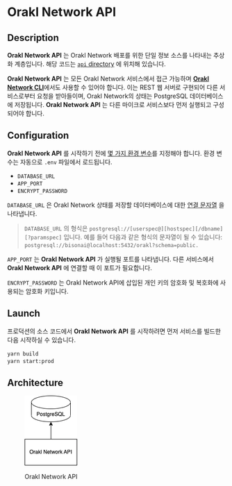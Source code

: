# Orakl Network API

## Description

**Orakl Network API** 는 Orakl Network 배포를 위한 단일 정보 소스를 나타내는 추상화 계층입니다. 해당 코드는 [`api` directory](https://github.com/Bisonai/orakl/tree/master/api)&#x20; 에 위치해 있습니다.

**Orakl Network API** 는 모든 Orakl Network 서비스에서 접근 가능하며 [**Orakl Network CLI**](broken-reference)에서도 사용할 수 있어야 합니다. 이는 REST 웹 서버로 구현되어 다른 서비스로부터 요청을 받아들이며, Orakl Network의 상태는 PostgreSQL 데이터베이스에 저장됩니다. **Orakl Network API** 는 다른 마이크로 서비스보다 먼저 실행되고 구성되어야 합니다.

## Configuration

**Orakl Network API** 를 시작하기 전에 [몇 가지 환경 변수](https://github.com/Bisonai/orakl/blob/master/api/.env.example)를 지정해야 합니다. 환경 변수는 자동으로 `.env` 파일에서 로드됩니다.

- `DATABASE_URL`
- `APP_PORT`
- `ENCRYPT_PASSWORD`

`DATABASE_URL` 은 Orakl Network 상태를 저장할 데이터베이스에 대한 [연결 문자열](https://www.postgresql.org/docs/current/libpq-connect.html#LIBPQ-CONNSTRING) 을 나타냅니다.

> `DATABASE_URL` 의 형식은 `postgresql://[userspec@][hostspec][/dbname][?paramspec]` 입니다. 예를 들어 다음과 같은 형식의 문자열이 될 수 있습니다: `postgresql://bisonai@localhost:5432/orakl?schema=public.`&#x20;

`APP_PORT` 는 **Orakl Network API** 가 실행될 포트를 나타냅니다. 다른 서비스에서 **Orakl Network API** 에 연결할 때 이 포트가 필요합니다.

`ENCRYPT_PASSWORD` 는 Orakl Network API에 삽입된 개인 키의 암호화 및 복호화에 사용되는 암호화 키입니다.

## Launch

프로덕션의 소스 코드에서 **Orakl Network API** 를 시작하려면 먼저 서비스를 빌드한 다음 시작하실 수 있습니다.

```sh
yarn build
yarn start:prod
```

## Architecture

<figure><img src="../.gitbook/assets/orakl-network-api.png" alt=""><figcaption><p>Orakl Network API</p></figcaption></figure>
